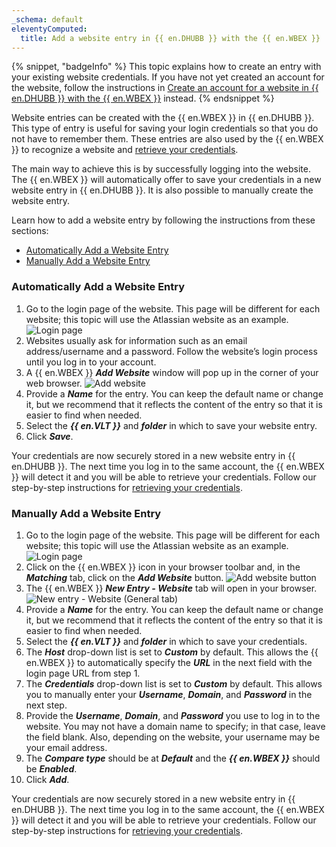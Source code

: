 ```yaml
---
_schema: default
eleventyComputed:
  title: Add a website entry in {{ en.DHUBB }} with the {{ en.WBEX }}
---
```

{% snippet, "badgeInfo" %}
This topic explains how to create an entry with your existing website credentials. If you have not yet created an account for the website, follow the instructions in [Create an account for a website in {{ en.DHUBB }} with the {{ en.WBEX }}](/workspace/workspace-browser-extension/hub-business/using-workspace-browser-extension/create-account-website-hub-business/) instead.
{% endsnippet %}

Website entries can be created with the {{ en.WBEX }} in {{ en.DHUBB }}. This type of entry is useful for saving your login credentials so that you do not have to remember them. These entries are also used by the {{ en.WBEX }} to recognize a website and [retrieve your credentials](/workspace/workspace-browser-extension/hub-business/using-workspace-browser-extension/retrieve-credentials-hub-business/).

The main way to achieve this is by successfully logging into the website. The {{ en.WBEX }} will automatically offer to save your credentials in a new website entry in {{ en.DHUBB }}. It is also possible to manually create the website entry.

Learn how to add a website entry by following the instructions from these sections:

* [Automatically Add a Website Entry](#automatically-add-a-website-entry)
* [Manually Add a Website Entry](#manually-add-a-website-entry)

### Automatically Add a Website Entry

1. Go to the login page of the website. This page will be different for each website; this topic will use the Atlassian website as an example. ![Login page](https://cdnweb.devolutions.net/docs/WEBX4031_2024_2.png "Login page")
2. Websites usually ask for information such as an email address/username and a password. Follow the website’s login process until you log in to your account.
3. A {{ en.WBEX }} ***Add Website*** window will pop up in the corner of your web browser. ![Add website](https://cdnweb.devolutions.net/docs/WEBX4028_2024_2.png "Add website")
4. Provide a ***Name*** for the entry. You can keep the default name or change it, but we recommend that it reflects the content of the entry so that it is easier to find when needed.
5. Select the ***{{ en.VLT }}*** and ***folder*** in which to save your website entry.
6. Click ***Save***.

Your credentials are now securely stored in a new website entry in {{ en.DHUBB }}. The next time you log in to the same account, the {{ en.WBEX }} will detect it and you will be able to retrieve your credentials. Follow our step-by-step instructions for [retrieving your credentials](/workspace/workspace-browser-extension/hub-business/using-workspace-browser-extension/retrieve-credentials-hub-business/).

### Manually Add a Website Entry

1. Go to the login page of the website. This page will be different for each website; this topic will use the Atlassian website as an example. ![Login page](https://cdnweb.devolutions.net/docs/WEBX4031_2024_2.png "Login page")
2. Click on the {{ en.WBEX }} icon in your browser toolbar and, in the ***Matching*** tab, click on the ***Add Website*** button. ![Add website button](https://cdnweb.devolutions.net/docs/WEBX4107_2024_2.png "Add website button")
3. The {{ en.WBEX }} ***New Entry - Website*** tab will open in your browser. ![New entry - Website (General tab)](https://cdnweb.devolutions.net/docs/WEBX4106_2024_2.png "New entry - Website &#40;General tab&#41;")
4. Provide a ***Name*** for the entry. You can keep the default name or change it, but we recommend that it reflects the content of the entry so that it is easier to find when needed.
5. Select the ***{{ en.VLT }}*** and ***folder*** in which to save your credentials.
6. The ***Host*** drop-down list is set to ***Custom*** by default. This allows the {{ en.WBEX }} to automatically specify the ***URL*** in the next field with the login page URL from step 1.
7. The ***Credentials*** drop-down list is set to ***Custom*** by default. This allows you to manually enter your ***Username***, ***Domain***, and ***Password*** in the next step.
8. Provide the ***Username***, ***Domain***, and ***Password*** you use to log in to the website. You may not have a domain name to specify; in that case, leave the field blank. Also, depending on the website, your username may be your email address.
9. The ***Compare type*** should be at ***Default*** and the ***{{ en.WBEX }}*** should be ***Enabled***.
10. Click ***Add***.

Your credentials are now securely stored in a new website entry in {{ en.DHUBB }}. The next time you log in to the same account, the {{ en.WBEX }} will detect it and you will be able to retrieve your credentials. Follow our step-by-step instructions for [retrieving your credentials](/workspace/workspace-browser-extension/hub-business/using-workspace-browser-extension/retrieve-credentials-hub-business/).